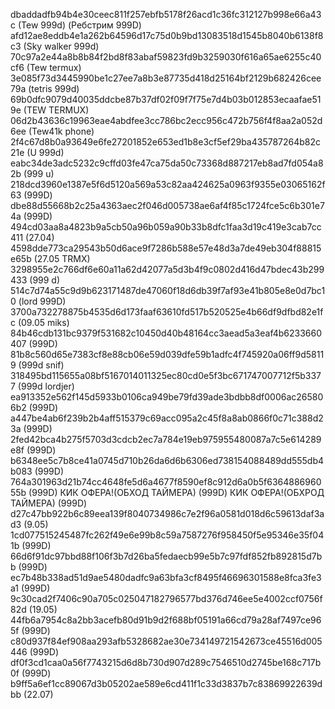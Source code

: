 dbaddadfb94b4e30ceec811f257ebfb5178f26acd1c36fc312127b998e66a43c (Tew 999d)
 (Ребстрим 999D)
afd12ae8eddb4e1a262b64596d17c75d0b9bd13083518d1545b8040b6138f8c3 (Sky walker 999d)
70c97a2e44a8b8b84f2bd8f83abaf59823fd9b3259030f616a65ae6255c40cf6 (Tew termux)
3e085f73d3445990be1c27ee7a8b3e87735d418d25164bf2129b682426cee79a (tetris 999d)
69b0dfc9079d40035ddcbe87b37df02f09f7f75e7d4b03b012853ecaafae519e (TEW TERMUX)
06d2b43636c19963eae4abdfee3cc786bc2ecc956c472b756f4f8aa2a052d6ee (Tew41k phone)
2f4c67d8b0a93649e6fe27201852e653ed1b8e3cf5ef29ba435787264b82c21e (U 999d)
eabc34de3adc5232c9cffd03fe47ca75da50c73368d887217eb8ad7fd054a82b (999 u)
218dcd3960e1387e5f6d5120a569a53c82aa424625a0963f9355e03065162f63 (999D)
dbe88d55668b2c25a4363aec2f046d005738ae6af4f85c1724fce5c6b301e74a (999D)
494cd03aa8a4823b9a5cb50a96b059a90b33b8dfc1faa3d19c419e3cab7cc411 (27.04)
4598dde773ca29543b50d6ace9f7286b588e57e48d3a7de49eb304f88815e65b (27.05 TRMX)
3298955e2c766df6e60a11a62d42077a5d3b4f9c0802d416d47bdec43b299433 (999 d)
514c7d74a55c9d9b623171487de47060f18d6db39f7af93e41b805e8e0d7bc10 (lord 999D)
3700a732278875b4535d6d173faaf63610fd517b520525e4b66df9dfbd82e1fc (09.05 miks)
84b46cdb131bc9379f531682c10450d40b48164cc3aead5a3eaf4b6233660407 (999D)
81b8c560d65e7383cf8e88cb06e59d039dfe59b1adfc4f745920a06ff9d58119 (999d snif)
318495bd115655a08bf5167014011325ec80cd0e5f3bc671747007712f5b3377 (999d lordjer)
ea913352e562f145d5933b0106ca949be79fd39ade3bdbb8df0006ac265806b2 (999D)
a447be4ab6f239b2b4aff515379c69acc095a2c45f8a8ab0866f0c71c388d23a (999D)
2fed42bca4b275f5703d3cdcb2ec7a784e19eb975955480087a7c5e614289e8f (999D)
b6348ee5c7b8ce41a0745d710b26da6d6b6306ed738154088489dd555db4b083 (999D)
764a301963d21b74cc4648fe5d6a4677f8590ef8c912d6a0b5f636488696055b (999D)
КИК ОФЕРА!(ОБХОД ТАЙМЕРА) (999D)
КИК ОФЕРА!(ОБХРОД ТАЙМЕРА) (999D)
d27c47bb922b6c89eea139f8040734986c7e2f96a0581d018d6c59613daf3ad3 (9.05)
1cd077515245487fc262f49e6e99b8c59a7587276f958450f5e95346e35f041b (999D)
66d6f91dc97bbd88f106f3b7d26ba5fedaecb99e5b7c97fdf852fb892815d7bb (999D)
ec7b48b338ad51d9ae5480dadfc9a63bfa3cf8495f46696301588e8fca3fe3a1 (999D)
9c30cad2f7406c90a705c025047182796577bd376d746ee5e4002ccf0756f82d (19.05)
44fb6a7954c8a2bb3acefb80d91b9d2f688bf05191a66cd79a28af7497ce965f (999D)
c80d937f84ef908aa293afb5328682ae30e734149721542673ce45516d005446 (999D)
df0f3cd1caa0a56f7743215d6d8b730d907d289c7546510d2745be168c717b0f (999D)
b9ff5a6ef1cc89067d3b05202ae589e6cd411f1c33d3837b7c83869922639dbb (22.07)
